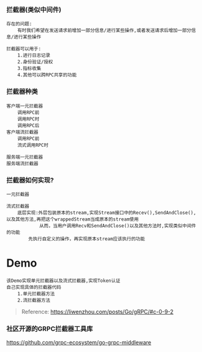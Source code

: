### 拦截器(类似中间件)
    存在的问题:
        有时我们希望在发送请求前增加一部分信息/进行某些操作,或者发送请求后增加一部分信息/进行某些操作

    拦截器可以用于:
        1.进行日志记录
        2.身份验证/授权
        3.指标收集
        4.其他可以跨RPC共享的功能

### 拦截器种类
    客户端一元拦截器
        调用RPC前
        调用RPC时
        调用RPC后
    客户端流拦截器
        调用RPC前
        流式调用RPC时

    服务端一元拦截器
    服务端流拦截器

### 拦截器如何实现?
    一元拦截器

    流式拦截器
        底层实现:外层包装原本的stream,实现Stream接口中的Recev(),SendAndClose(),以及其他方法,再把这个wrappedStream当成原本的stream使用
                从而，当用户调用Recv和SendAndClose()以及其他方法时,实现类似中间件的功能
            先执行自定义的操作，再实现原本stream应该执行的功能


# Demo
    该Demo实现单元拦截器以及流式拦截器,实现Token认证
    自己实现具体的拦截器代码
        1.单元拦截器方法
        2.流拦截器方法


> Reference: https://liwenzhou.com/posts/Go/gRPC/#c-0-9-2




### 社区开源的GRPC拦截器工具库
https://github.com/grpc-ecosystem/go-grpc-middleware

